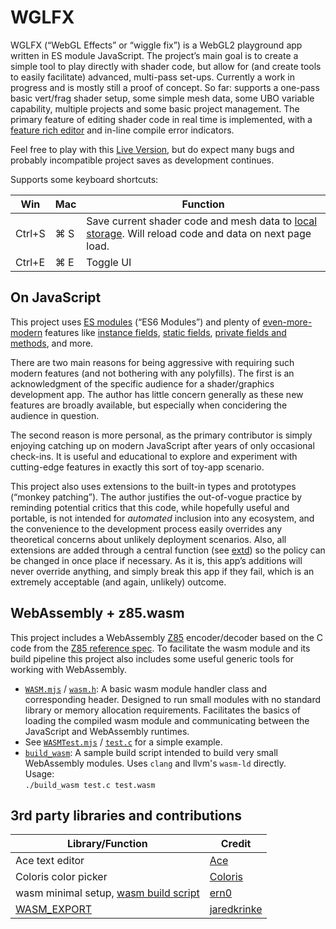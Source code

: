 # WGLFX
WGLFX (“WebGL Effects” or “wiggle fix”) is a WebGL2 playground app written in ES module JavaScript. The project’s main goal is to create a simple tool to play directly with shader code, but allow for (and create tools to easily facilitate) advanced, multi-pass set-ups. Currently a work in progress and is mostly still a proof of concept. So far: supports a one-pass basic vert/frag shader setup, some simple mesh data, some UBO variable capability, multiple projects and some basic project management. The primary feature of editing shader code in real time is implemented, with a [feature rich editor](https://ace.c9.io) and in-line compile error indicators.

Feel free to play with this [Live Version](https://tylermartin.net/wglfx), but do expect many bugs and probably incompatible project saves as development continues.

Supports some keyboard shortcuts:

| Win | Mac | Function |
| --- | --- | --- |
| Ctrl+S | ⌘ S | Save current shader code and mesh data to [local storage](https://developer.mozilla.org/en-US/docs/Web/API/Window/localStorage). Will reload code and data on next page load. |
| Ctrl+E | ⌘ E | Toggle UI |

## On JavaScript
This project uses [ES modules](https://developer.mozilla.org/en-US/docs/Web/JavaScript/Guide/Modules) (“ES6 Modules”) and plenty of [ even-more-modern](https://262.ecma-international.org/13.0/) features like [instance fields](https://developer.mozilla.org/en-US/docs/Web/JavaScript/Reference/Classes/Public_class_fields), [static fields](https://developer.mozilla.org/en-US/docs/Web/JavaScript/Reference/Classes/static), [private fields and methods](https://developer.mozilla.org/en-US/docs/Web/JavaScript/Reference/Classes/Private_properties), and more. 

There are two main reasons for being aggressive with requiring such modern features (and not bothering with any polyfills). The first is an acknowledgment of the specific audience for a shader/graphics development app. The author has little concern generally as these new features are broadly available, but especially when concidering the audience in question.

The second reason is more personal, as the primary contributor is simply enjoying catching up on modern JavaScript after years of only occasional check-ins. It is useful and educational to explore and experiment with cutting-edge features in exactly this sort of toy-app scenario.

This project also uses extensions to the built-in types and prototypes (“monkey patching”). The author justifies the out-of-vogue practice by reminding potential critics that this code, while hopefully useful and portable, is not intended for *automated* inclusion into any ecosystem, and the convenience to the development process easily overrides any theoretical concerns about unlikely deployment scenarios. Also, all extensions are added through a central function (see [extd](02_DEPLOY/js/common/common-extension.mjs#L5-L13)) so the policy can be changed in once place if necessary. As it is, this app’s additions will never override anything, and simply break this app if they fail, which is an extremely acceptable (and again, unlikely) outcome.

## WebAssembly + z85.wasm
This project includes a WebAssembly [Z85](https://rfc.zeromq.org/spec/32/) encoder/decoder based on the C code from the [Z85 reference spec](https://github.com/zeromq/rfc/blob/master/src/spec_32.c). To facilitate the wasm module and its build pipeline this project also includes some useful generic tools for working with WebAssembly.

- [`WASM.mjs`](02_DEPLOY/js/common/WASM.mjs) / [`wasm.h`](01_DEVELOP/wasm/wasm.h): A basic wasm module handler class and corresponding header. Designed to run small modules with no standard library or memory allocation requirements. Facilitates the basics of loading the compiled wasm module and communicating between the JavaScript and WebAssembly runtimes.
- See [`WASMTest.mjs`](02_DEPLOY/js/WASMTest.mjs) / [`test.c`](01_DEVELOP/wasm/test.c) for a simple example.
- [`build_wasm`](01_DEVELOP/wasm/build_wasm): A sample build script intended to build very small WebAssembly modules. Uses `clang` and llvm's `wasm-ld` directly.  
  Usage:  
  ```./build_wasm test.c test.wasm```

## 3rd party libraries and contributions
| Library/Function | Credit |
| --- | --- |
| Ace text editor | [Ace](https://ace.c9.io) |
| Coloris color picker | [Coloris](https://coloris.js.org) |
| wasm minimal setup, [wasm build script](01_DEVELOP/wasm/build_wasm) | [ern0](https://github.com/ern0/howto-wasm-minimal) |
| [WASM_EXPORT](01_DEVELOP/wasm/wasm.h#L24-L26) | [jaredkrinke](https://github.com/jaredkrinke/wasm-c-string/blob/main/test/wasm-c-string-test.c) |
